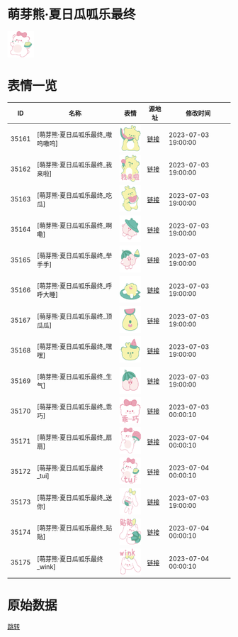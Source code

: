 # 萌芽熊·夏日瓜呱乐最终

<img src="./cover.png" height="60" alt="cover" />

# 表情一览

|ID|名称|表情|源地址|修改时间|
|----|----|----|----|----|
|35161|[萌芽熊·夏日瓜呱乐最终_嗷呜嗷呜]|<img src="./pic/035161_%5B萌芽熊·夏日瓜呱乐最终_嗷呜嗷呜%5D.png" height="60" alt="嗷呜嗷呜"/>|[链接](https://i0.hdslb.com/bfs/garb/20f039de1e369af898084ad5248f0caf257fd7ae.png)|2023-07-03 19:00:00|
|35162|[萌芽熊·夏日瓜呱乐最终_我来啦]|<img src="./pic/035162_%5B萌芽熊·夏日瓜呱乐最终_我来啦%5D.png" height="60" alt="我来啦"/>|[链接](https://i0.hdslb.com/bfs/garb/3a1d102a12430915478d217d29c1f7f201d62dcd.png)|2023-07-03 19:00:00|
|35163|[萌芽熊·夏日瓜呱乐最终_吃瓜]|<img src="./pic/035163_%5B萌芽熊·夏日瓜呱乐最终_吃瓜%5D.png" height="60" alt="吃瓜"/>|[链接](https://i0.hdslb.com/bfs/garb/22d85c52a6319f2f7737d6aca461b4e3436303ce.png)|2023-07-03 19:00:00|
|35164|[萌芽熊·夏日瓜呱乐最终_啊嘞]|<img src="./pic/035164_%5B萌芽熊·夏日瓜呱乐最终_啊嘞%5D.png" height="60" alt="啊嘞"/>|[链接](https://i0.hdslb.com/bfs/garb/564d18fd7a5c080a7525a54da75bcd32144b6f4f.png)|2023-07-03 19:00:00|
|35165|[萌芽熊·夏日瓜呱乐最终_举手手]|<img src="./pic/035165_%5B萌芽熊·夏日瓜呱乐最终_举手手%5D.png" height="60" alt="举手手"/>|[链接](https://i0.hdslb.com/bfs/garb/1a02998d1bbacdc002513c781b9e9415674fe8ad.png)|2023-07-03 19:00:00|
|35166|[萌芽熊·夏日瓜呱乐最终_呼呼大睡]|<img src="./pic/035166_%5B萌芽熊·夏日瓜呱乐最终_呼呼大睡%5D.png" height="60" alt="呼呼大睡"/>|[链接](https://i0.hdslb.com/bfs/garb/63f0ea77c70d8e253ee6c5e72230fb960daecd95.png)|2023-07-03 19:00:00|
|35167|[萌芽熊·夏日瓜呱乐最终_顶瓜瓜]|<img src="./pic/035167_%5B萌芽熊·夏日瓜呱乐最终_顶瓜瓜%5D.png" height="60" alt="顶瓜瓜"/>|[链接](https://i0.hdslb.com/bfs/garb/785dc94d4d1464434d8460ec48462bb5e26216c2.png)|2023-07-03 19:00:00|
|35168|[萌芽熊·夏日瓜呱乐最终_嘿嘿]|<img src="./pic/035168_%5B萌芽熊·夏日瓜呱乐最终_嘿嘿%5D.png" height="60" alt="嘿嘿"/>|[链接](https://i0.hdslb.com/bfs/garb/134760c0bb8fafcc9aae05e7b0de8d1e30a5ce03.png)|2023-07-03 19:00:00|
|35169|[萌芽熊·夏日瓜呱乐最终_生气]|<img src="./pic/035169_%5B萌芽熊·夏日瓜呱乐最终_生气%5D.png" height="60" alt="生气"/>|[链接](https://i0.hdslb.com/bfs/garb/eb8054ea553558eab00962f231b8c3968200071b.png)|2023-07-03 19:00:00|
|35170|[萌芽熊·夏日瓜呱乐最终_乖巧]|<img src="./pic/035170_%5B萌芽熊·夏日瓜呱乐最终_乖巧%5D.png" height="60" alt="乖巧"/>|[链接](https://i0.hdslb.com/bfs/garb/440442ebc9c6f0d98e6e7f993fd29b4058c21d0d.png)|2023-07-03 00:00:10|
|35171|[萌芽熊·夏日瓜呱乐最终_扇扇]|<img src="./pic/035171_%5B萌芽熊·夏日瓜呱乐最终_扇扇%5D.png" height="60" alt="扇扇"/>|[链接](https://i0.hdslb.com/bfs/garb/8cdd40769ecacb0a87295ee531fd3b2ac484c5da.png)|2023-07-04 00:00:10|
|35172|[萌芽熊·夏日瓜呱乐最终_tui]|<img src="./pic/035172_%5B萌芽熊·夏日瓜呱乐最终_tui%5D.png" height="60" alt="tui"/>|[链接](https://i0.hdslb.com/bfs/garb/bae612e3be8babb2a99ce449bb6cd9a1d696a274.png)|2023-07-04 00:00:10|
|35173|[萌芽熊·夏日瓜呱乐最终_送你]|<img src="./pic/035173_%5B萌芽熊·夏日瓜呱乐最终_送你%5D.png" height="60" alt="送你"/>|[链接](https://i0.hdslb.com/bfs/garb/52f17635de0dc4d88c237f40278d0931bd276c7a.png)|2023-07-03 19:00:00|
|35174|[萌芽熊·夏日瓜呱乐最终_贴贴]|<img src="./pic/035174_%5B萌芽熊·夏日瓜呱乐最终_贴贴%5D.png" height="60" alt="贴贴"/>|[链接](https://i0.hdslb.com/bfs/garb/ce5e67112a534064c371a7e4a12aa1afe5fdda6b.png)|2023-07-04 00:00:10|
|35175|[萌芽熊·夏日瓜呱乐最终_wink]|<img src="./pic/035175_%5B萌芽熊·夏日瓜呱乐最终_wink%5D.png" height="60" alt="wink"/>|[链接](https://i0.hdslb.com/bfs/garb/8389048ce2e062b23e9cc235ad05b8d48ba65db9.png)|2023-07-04 00:00:10|

# 原始数据

[跳转](./raw.json)

